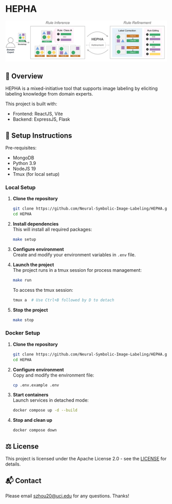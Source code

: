 # HEPHA

![HEPHA](./assets/teaser.png)

## 📌 Overview

HEPHA is a mixed-initiative tool that supports image labeling by eliciting labeling knowledge from domain experts.

This project is built with:

- Frontend: ReactJS, Vite
- Backend: ExpressJS, Flask

## 🚀 Setup Instructions

Pre-requisites:

- MongoDB
- Python 3.9
- NodeJS 19
- Tmux (for local setup)

### Local Setup

1. **Clone the repository**

    ```bash
    git clone https://github.com/Neural-Symbolic-Image-Labeling/HEPHA.git
    cd HEPHA
    ```

2. **Install dependencies**  
    This will install all required packages:

    ```bash
    make setup
    ```

3. **Configure environment**  
    Create and modify your environment variables in `.env` file.

4. **Launch the project**  
    The project runs in a tmux session for process management:

    ```bash
    make run
    ```

    To access the tmux session:

    ```bash
    tmux a  # Use Ctrl+B followed by D to detach
    ```

5. **Stop the project**

    ```bash
    make stop
    ```

### Docker Setup

1. **Clone the repository**

    ```bash
    git clone https://github.com/Neural-Symbolic-Image-Labeling/HEPHA.git
    cd HEPHA
    ```

2. **Configure environment**  
    Copy and modify the environment file:

    ```bash
    cp .env.example .env
    ```

3. **Start containers**  
    Launch services in detached mode:

    ```bash
    docker compose up -d --build
    ```

4. **Stop and clean up**

    ```bash
    docker compose down
    ```

## ⚖️ License

This project is licensed under the Apache License 2.0 - see the [LICENSE](LICENSE) for details.

## 📬 Contact

Please email <szhou20@uci.edu> for any questions. Thanks!
